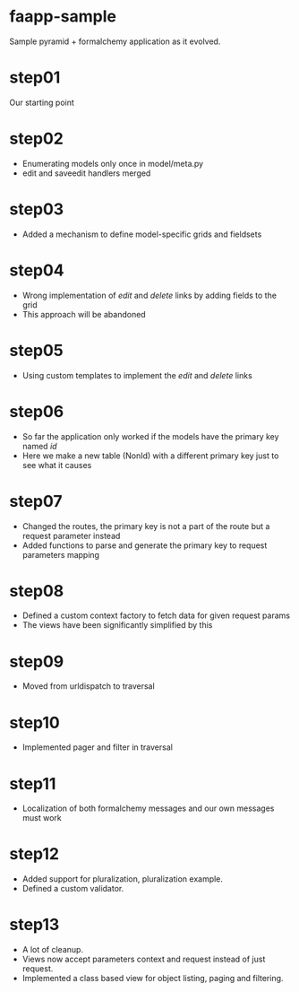 faapp-sample
============

Sample pyramid + formalchemy application as it evolved.

step01
======
Our starting point

step02
======
* Enumerating models only once in model/meta.py
* edit and saveedit handlers merged

step03
======
* Added a mechanism to define model-specific grids and fieldsets

step04
======
* Wrong implementation of *edit* and *delete* links by adding fields to the grid
* This approach will be abandoned

step05
======
* Using custom templates to implement the *edit* and *delete* links

step06
======
* So far the application only worked if the models have the primary key named *id*
* Here we make a new table (NonId) with a different primary key just to see what it causes

step07
======
* Changed the routes, the primary key is not a part of the route but a request parameter instead
* Added functions to parse and generate the primary key to request parameters mapping

step08
======
* Defined a custom context factory to fetch data for given request params
* The views have been significantly simplified by this

step09
======
* Moved from urldispatch to traversal

step10
======
* Implemented pager and filter in traversal

step11
======
* Localization of both formalchemy messages and our own messages must work

step12
======
* Added support for pluralization, pluralization example.
* Defined a custom validator.

step13
======
* A lot of cleanup.
* Views now accept parameters context and request instead of just request.
* Implemented a class based view for object listing, paging and filtering.


